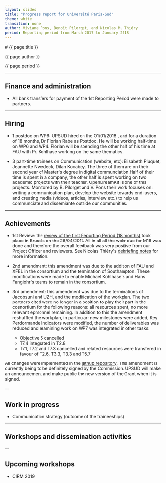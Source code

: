 ```yaml
---
layout: slides
title: "Progress report for Université Paris-Sud"
theme: white
transition: none
author: Viviane Pons, Benoît Pilorget, and Nicolas M. Thiéry
period: Reporting period from March 2017 to January 2018
---
```


<section data-markdown data-separator="^---\n" data-separator-vertical="^--\n">
# {{ page.title }}

{{ page.author }}

{{ page.period }}

---
## Finance and administration

- All bank transfers for payment of the 1st Reporting Period were made to partners.



---
## Hiring

- 1 postdoc on WP6: UPSUD hired on the O1/01/2018 , and for a duration of 18 months, Dr Florian Rabe as Postdoc. He will be working half-time on WP6 and WP4. Florian will be spending the other half of his time at FAU with Pr. Kohlhase working on the same thematics.

- 3 part-time trainees on Communication (website, etc): Elisabeth Pluquet, Jeannette Nwedeck, Dilan Kocabey. The three of them are on their second year of Master's degree in digital communciation.Half of their time is spent in a company, the other half is spent working on two academic projects with their teacher. OpenDreamKit is one of this projects. Monitored by B. Pilorget and V. Pons their work focuses on: writing a communication plan, develop the website towards end-users, and creating media (videos, articles, interview etc.) to help us communciate and dissemiante outside our communities.

---
## Achievements

- 1st Review: the [review of the first Reporting Period (18 months)](http://opendreamkit.org/meetings/2017-04-26-ProjectReviewPresentations/) took place in Brusels on the 26/04/2017. All in all all the wokr due for M18 was done and therefore the overall feedback was very positive from our Project Officer and reviewers. See Nicolas Thiéry's [debriefing notes](http://opendreamkit.org/2017/04/26/first-project-review-debriefing/) for more information.

- 2nd amendment: this amendment was due to the addition of FAU and XFEL in the consortium and the termination of Southampton. These modifications were made to enable Michael Kohlhase's and Hans Fangiohr's teams to remain in the consortium.

- 3rd amendment: this amendment was due to the terminations of Jacobsuni and UZH, and the modification of the workplan. The two partners cited were no longer in a position to play their part in the cosnortium for the following reasons: all resources spent, no more relevant eprsonnel remaining.
In addition to this the amendment reshuffled the workplan, in particular: new milestones were added, Key Perdormande Indicators were modified, the number of deliverables was reduced and reamining work on WP7 was integrated in other tasks:
  - Objective 6 cancelled 
  - T7.4 integrated in T2.8
  - T7.1, T7.2 and T7.3 cancelled and related resources were transfered in favour of T2.6, T3.3, T3.3 and T5.7
 
 All changes were implemented in the [github repository](https://github.com/OpenDreamKit/OpenDreamKit/milestones). This amendment is currently being to be definitely signed by the Commission. UPSUD will make an announcement and make public the new version of the Grant when it is signed.

--
## Work in progress

- Communication strategy (outcome of the traineeships)

---
## Workshops and dissemination activities


--
## Upcoming workshops 

- CIRM 2019


</section>
